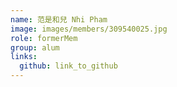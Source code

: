 ```yaml
---
name: 范是和兒 Nhi Pham 
image: images/members/309540025.jpg 
role: formerMem
group: alum
links:
  github: link_to_github 
---
```

